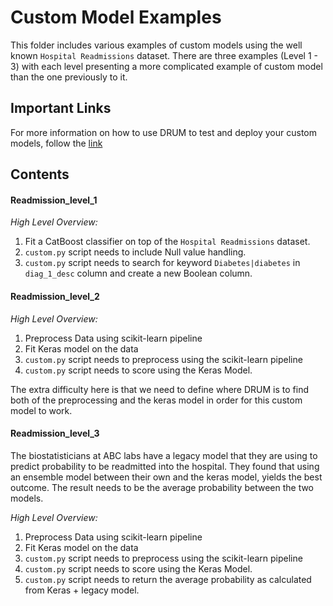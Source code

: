 # Custom Model Examples

This folder includes various examples of custom models using the well known  `Hospital Readmissions` dataset. There are three examples (Level 1 - 3) with each level presenting a more complicated example of custom model than the one previously to it.

## Important Links

For more information on how to use DRUM to test and deploy your custom models, follow the [link](https://github.com/datarobot-community/mlops-examples/tree/master/MLOps%20DRUM)

## Contents

#### Readmission_level_1

*High Level Overview:*

1. Fit a CatBoost classifier on top of the `Hospital Readmissions` dataset.
2. `custom.py` script needs to include Null value handling.
3. `custom.py` script needs to search for keyword `Diabetes|diabetes` in `diag_1_desc` column and create a new Boolean column.

#### Readmission_level_2

*High Level Overview:*

1. Preprocess Data using scikit-learn pipeline
2. Fit Keras model on the data
3. `custom.py` script needs to preprocess using the scikit-learn pipeline 
4. `custom.py` script needs to score using the Keras Model.

The extra difficulty here is that we need to define where DRUM is to find both of the preprocessing and the keras model in order for this custom model to work.

#### Readmission_level_3

The biostatisticians at ABC labs have a legacy model that they are using to predict probability to be readmitted into the hospital. They found that using an ensemble model between their own and the keras model, yields the best outcome. The result needs to be the average probability between the two models.

*High Level Overview:*

1. Preprocess Data using scikit-learn pipeline
2. Fit Keras model on the data
3. `custom.py` script needs to preprocess using the scikit-learn pipeline 
4. `custom.py` script needs to score using the Keras Model.
4. `custom.py` script needs to return the average probability as calculated from Keras + legacy model.